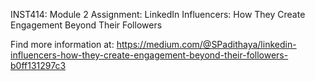 INST414: Module 2 Assignment: LinkedIn Influencers: How They Create Engagement Beyond Their Followers

Find more information at: https://medium.com/@SPadithaya/linkedin-influencers-how-they-create-engagement-beyond-their-followers-b0ff131297c3
